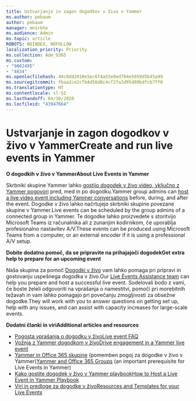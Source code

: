 ```yaml
---
title: Ustvarjanje in zagon dogodkov v živo v Yammer
ms.author: pebaum
author: pebaum
manager: mnirkhe
ms.audience: Admin
ms.topic: article
ROBOTS: NOINDEX, NOFOLLOW
localization_priority: Priority
ms.collection: Adm_O365
ms.custom:
- "9002495"
- "4834"
ms.openlocfilehash: 44c0dd2010e5ec6f4a55e0ed764e5959d5b45a99
ms.sourcegitcommit: fbaa2ce2cfb4d56d8c4cf2fa2d95489bdfcb7ff0
ms.translationtype: HT
ms.contentlocale: sl-SI
ms.lasthandoff: 04/30/2020
ms.locfileid: "43947664"
---
```

# <a name="create-and-run-live-events-in-yammer"></a><span data-ttu-id="58503-102">Ustvarjanje in zagon dogodkov v živo v Yammer</span><span class="sxs-lookup"><span data-stu-id="58503-102">Create and run live events in Yammer</span></span>

<span data-ttu-id="58503-103">**O dogodkih v živo v Yammer**</span><span class="sxs-lookup"><span data-stu-id="58503-103">**About Live Events in Yammer**</span></span>

<span data-ttu-id="58503-104">Skrbniki skupine Yammer lahko [gostijo dogodek v živo video, vključno z Yammer pogovori](https://docs.microsoft.com/yammer/manage-yammer-groups/yammer-live-events) pred, med in po dogodku.</span><span class="sxs-lookup"><span data-stu-id="58503-104">Yammer group admins can [host a live video event including Yammer conversations](https://docs.microsoft.com/yammer/manage-yammer-groups/yammer-live-events) before, during, and after the event.</span></span> <span data-ttu-id="58503-105">Dogodke v živo lahko načrtujejo skrbniki skupine povezane skupine v Yammer.</span><span class="sxs-lookup"><span data-stu-id="58503-105">Live events can be scheduled by the group admins of a connected group in Yammer.</span></span> <span data-ttu-id="58503-106">Te dogodke lahko proizvedete s storitvijo Microsoft Teams iz računalnika ali z zunanjim kodirnikom, če uporablja profesionalno nastavitev A/V.</span><span class="sxs-lookup"><span data-stu-id="58503-106">These events can be produced using Microsoft Teams from a computer, or an external encoder if it is using a professional A/V setup.</span></span>

<span data-ttu-id="58503-107">**Dobite dodatno pomoč, da se pripravite na prihajajoči dogodek**</span><span class="sxs-lookup"><span data-stu-id="58503-107">**Get extra help to prepare for an upcoming event**</span></span>

<span data-ttu-id="58503-108">Naša skupina za pomoč [Dogodki v živo](https://aka.ms/AA87gbh) vam lahko pomaga pri pripravi in gostovanju uspešnega dogodka v živo.</span><span class="sxs-lookup"><span data-stu-id="58503-108">Our [Live Events Assistance team](https://aka.ms/AA87gbh) can help you prepare and host a successful live event.</span></span> <span data-ttu-id="58503-109">Sodelovali bodo z vami, če boste želeli odgovoriti na vprašanja o namestitvi, pomoči pri morebitnih težavah in vam lahko pomagajo pri povečanju zmogljivosti za obsežne dogodke.</span><span class="sxs-lookup"><span data-stu-id="58503-109">They will work with you to answer questions on getting set up, help with any issues, and can assist with capacity increases for large-scale events.</span></span>

<span data-ttu-id="58503-110">**Dodatni članki in viri**</span><span class="sxs-lookup"><span data-stu-id="58503-110">**Additional articles and resources**</span></span>

- [<span data-ttu-id="58503-111">Pogosta vprašanja o dogodku v živo</span><span class="sxs-lookup"><span data-stu-id="58503-111">Live event FAQ</span></span>](https://support.office.com/article/43bbd59d-a734-4c8f-923d-6a239d137d34)
- [<span data-ttu-id="58503-112">Vožnja z Yammer dogodkom v živo</span><span class="sxs-lookup"><span data-stu-id="58503-112">Drive engagement in a Yammer live event</span></span>](https://support.office.com/article/drive-engagement-in-a-yammer-live-event-c0244ad8-6dcb-419c-add9-2e4a00543412?ui=en-US&rs=en-US&ad=US)
- <span data-ttu-id="58503-113">[Yammer in Office 365 skupine](https://docs.microsoft.com/yammer/manage-yammer-groups/yammer-and-office-365-groups) (pomemben pogoj za dogodke v živo v Yammer)</span><span class="sxs-lookup"><span data-stu-id="58503-113">[Yammer and Office 365 Groups](https://docs.microsoft.com/yammer/manage-yammer-groups/yammer-and-office-365-groups) (an important prerequisite for Live Events in Yammer)</span></span>
- [<span data-ttu-id="58503-114">Kako gostite dogodek v živo v Yammer playbook</span><span class="sxs-lookup"><span data-stu-id="58503-114">How to Host a Live Event in Yammer Playbook</span></span>](https://aka.ms/LiveEventsinYammerplaybook)
- [<span data-ttu-id="58503-115">Viri in predloge za dogodke v živo</span><span class="sxs-lookup"><span data-stu-id="58503-115">Resources and Templates for your Live Events</span></span>](https://aka.ms/LiveEventYammerTemplates)
